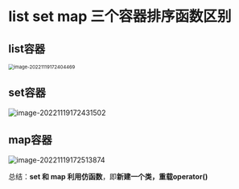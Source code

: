 # list set map 三个容器排序函数区别

## list容器

<img src="C:\Users\Lanson\AppData\Roaming\Typora\typora-user-images\image-20221119172404469.png" alt="image-20221119172404469" style="zoom:67%;" />

## set容器

![image-20221119172431502](C:\Users\Lanson\AppData\Roaming\Typora\typora-user-images\image-20221119172431502.png)

## map容器

![image-20221119172513874](C:\Users\Lanson\AppData\Roaming\Typora\typora-user-images\image-20221119172513874.png)

总结：**set 和 map 利用仿函数**，即**新建一个类，重载operator()**
